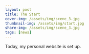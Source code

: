 ```yaml
---
layout: post
title: The Start
cover-img: /assets/img/scene_3.jpg
thumbnail-img: /assets/img/start.jpg
share-img: /assets/img/scene_3.jpg
tags: [news]
---
```


Today, my personal website is set up.
